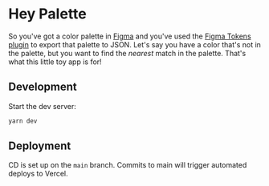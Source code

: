 # Hey Palette

So you've got a color palette in [Figma](https://www.figma.com/) and you've used the [Figma Tokens plugin](https://docs.tokens.studio/) to export that palette to JSON. Let's say you have a color that's not in the palette, but you want to find the _nearest_ match in the palette. That's what this little toy app is for!

## Development

Start the dev server:

```bash
yarn dev
```

## Deployment

CD is set up on the `main` branch. Commits to main will trigger automated deploys to Vercel.
